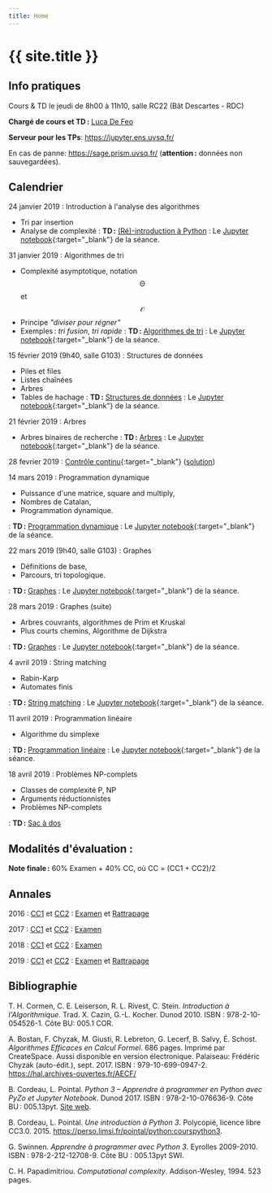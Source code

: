 ```yaml
---
title: Home
---
```


# {{ site.title }}



## Info pratiques

Cours & TD le jeudi de 8h00 à 11h10, salle RC22 (Bât Descartes - RDC)

**Chargé de cours et TD :** [Luca De Feo](https://defeo.lu/)

**Serveur pour les TPs**: <https://jupyter.ens.uvsq.fr/>

En cas de panne: <https://sage.prism.uvsq.fr/> (**attention :**
  données non sauvegardées).

## Calendrier

24 janvier 2019
: Introduction à l'analyse des algorithmes
  
  - Tri par insertion
  - Analyse de complexité
: **TD :** [(Ré)-introduction à Python](tds/intro-python)
: Le [Jupyter notebook](https://defeo.lu/M1-AlgoProg-notebooks/#/nb/notebook/TD1){:target="_blank"} de la séance.


31 janvier 2019
: Algorithmes de tri
  
  - Complexité asymptotique, notation $$\mathcal{\Theta}$$ et $$\mathcal{O}$$
  - Principe *"diviser pour régner"*
  - Exemples : *tri fusion*, *tri rapide*
: **TD :** [Algorithmes de tri](tds/tris)
: Le [Jupyter notebook](https://defeo.lu/M1-AlgoProg-notebooks/#/nb/notebook/TD2){:target="_blank"} de la séance.


15 février 2019 (9h40, salle G103)
: Structures de données
  
  - Piles et files
  - Listes chaînées
  - Arbres
  - Tables de hachage
: **TD :** [Structures de données](tds/structures-donnees)
: Le [Jupyter notebook](https://defeo.lu/M1-AlgoProg-notebooks/#/nb/notebook/TD3){:target="_blank"} de la séance.


21 février 2019
: Arbres

  - Arbres binaires de recherche
: **TD :** [Arbres](tds/classes-arbres)
: Le [Jupyter notebook](https://defeo.lu/M1-AlgoProg-notebooks/#/nb/notebook/TD4){:target="_blank"} de la séance.


28 fevrier 2019
: [Contrôle continu](https://defeo.lu/M1-AlgoProg-notebooks/#/nb/notebook/CC1){:target="_blank"} ([solution](https://defeo.lu/M1-AlgoProg-notebooks/#/nb/notebook/CC1-solution))

14 mars 2019
: Programmation dynamique
  
  - Puissance d'une matrice, square and multiply,
  - Nombres de Catalan,
  - Programmation dynamique.
  
: **TD :** [Programmation dynamique](tds/prog-dynamique)
: Le [Jupyter notebook](https://defeo.lu/M1-AlgoProg-notebooks/#/nb/notebook/TD5){:target="_blank"} de la séance.

22 mars 2019 (9h40, salle G103)
: Graphes
  
  - Définitions de base,
  - Parcours, tri topologique.

: **TD :** [Graphes](tds/graphes)
: Le [Jupyter notebook](https://defeo.lu/M1-AlgoProg-notebooks/#/nb/notebook/TD6){:target="_blank"} de la séance.

28 mars 2019
: Graphes (suite)
  
  - Arbres couvrants, algorithmes de Prim et Kruskal
  - Plus courts chemins, Algorithme de Dijkstra

: **TD :** [Graphes](tds/graphes)
: Le [Jupyter notebook](https://defeo.lu/M1-AlgoProg-notebooks/#/nb/notebook/TD6){:target="_blank"} de la séance.

4 avril 2019
: String matching
  
  - Rabin-Karp
  - Automates finis

: **TD :** [String matching](tds/strings)
: Le [Jupyter notebook](https://defeo.lu/M1-AlgoProg-notebooks/#/nb/notebook/TD7){:target="_blank"} de la séance.

11 avril 2019
: Programmation linéaire
  
  - Algorithme du simplexe
  
: **TD :** [Programmation linéaire](tds/linprog)
: Le [Jupyter notebook](https://defeo.lu/M1-AlgoProg-notebooks/#/nb/notebook/TD8){:target="_blank"} de la séance.

18 avril 2019
: Problèmes NP-complets
  
  - Classes de complexité P, NP
  - Arguments réductionnistes
  - Problèmes NP-complets

: **TD :** [Sac à dos](tds/knapsack)


## Modalités d'évaluation :

**Note finale :** 60% Examen + 40% CC, où CC = (CC1 + CC2)/2

## Annales

2016
: [CC1](annales/2016-cc1.pdf) et  [CC2](annales/2016-cc2)
: [Examen](annales/2016-exam) et [Rattrapage](annales/2016-exam-2)
 
2017
: [CC1](annales/2017-cc1.pdf) et [CC2](annales/2017-cc2.pdf)
: [Examen](annales/2017-exam.pdf)
 
2018
: [CC1](annales/2018-CC1.pdf) et [CC2](annales/2018-CC2.pdf)
: [Examen](annales/2018-Exam.pdf)

2019
: [CC1](https://defeo.lu/M1-AlgoProg-notebooks/#/nb/notebook/CC1) et [CC2](tds/binpacking)
: [Examen](annales/2019-exam) et [Rattrapage](annales/2019-exam-2)

## Bibliographie

T. H. Cormen, C. E. Leiserson, R. L. Rivest, C. Stein.
*Introduction à l'Algorithmique*.
Trad. X. Cazin, G.-L. Kocher. Dunod 2010.
ISBN : 978-2-10-054526-1. Côte BU: 005.1 COR.

A. Bostan, F. Chyzak, M. Giusti, R. Lebreton, G. Lecerf, B. Salvy, É. Schost.
*Algorithmes Efficaces en Calcul Formel*.
686 pages. Imprimé par CreateSpace. Aussi disponible en version électronique.
Palaiseau: Frédéric Chyzak (auto-édit.), sept. 2017.
ISBN : 979-10-699-0947-2. <https://hal.archives-ouvertes.fr/AECF/>

B. Cordeau, L. Pointal.
*Python 3 – Apprendre à programmer en Python avec PyZo et Jupyter Notebook*.
Dunod 2017.
ISBN : 978-2-10-076636-9. Côte BU : 005.13pyt.
[Site web](https://www.dunod.com/sciences-techniques/python-3-apprendre-programmer-en-python-avec-pyzo-et-jupyter-notebook).

B. Cordeau, L. Pointal.
*Une introduction à Python 3*.
Polycopié, licence libre CC3.0. 2015.
<https://perso.limsi.fr/pointal/python:courspython3>.

G. Swinnen.
*Apprendre à programmer avec Python 3*.
Eyrolles 2009-2010.
ISBN : 978-2-212-12708-9. Côte BU : 005.13pyt SWI.

C. H. Papadimitriou.
*Computational complexity*.
Addison-Wesley, 1994. 523 pages.
